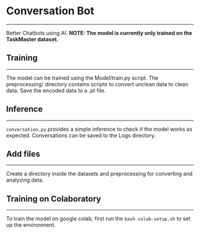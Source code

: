 # Conversation Bot
---
Better Chatbots using AI.
**NOTE: The model is currently only trained on the TaskMaster dataset.**

## Training
---
The model can be trained using the Model/train.py script.
The preprocessing/ directory contains scripts to convert unclean data to clean data.
Save the encoded data to a .pt file.

## Inference
---
`conversation.py` provides a simple inference to check if the model works as expected.
Conversations can be saved to the Logs directory.

## Add files
---
Create a directory inside the datasets and preprocessing for converting and analyzing data.

## Training on Colaboratory
---
To train the model on google colab, first run the `bash colab-setup.sh` to set up the environment.

